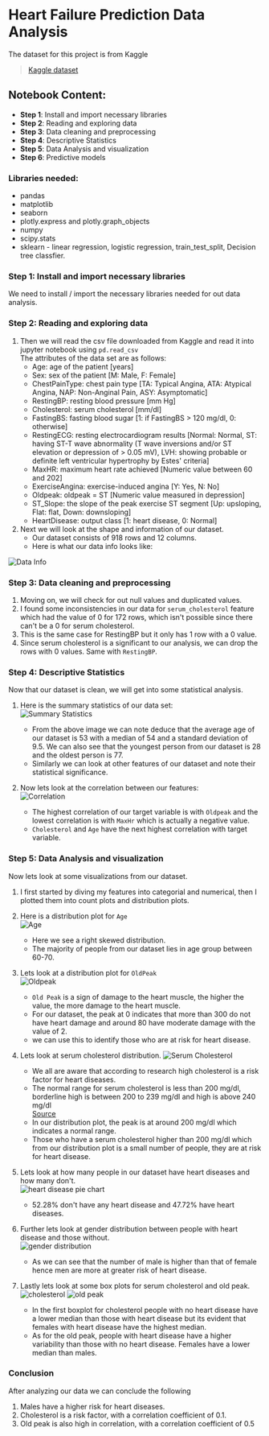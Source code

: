 # Heart Failure Prediction Data Analysis  
The dataset for this project is from Kaggle
> [Kaggle dataset](https://www.kaggle.com/datasets/fedesoriano/heart-failure-prediction)  

## Notebook Content:

- **Step 1**: Install and import necessary libraries
- **Step 2**: Reading and exploring data
- **Step 3**: Data cleaning and preprocessing
- **Step 4**: Descriptive Statistics
- **Step 5**: Data Analysis and visualization
- **Step 6**: Predictive models  

### Libraries needed:
- pandas
- matplotlib
- seaborn
- plotly.express and plotly.graph_objects
- numpy
- scipy.stats
- sklearn - linear regression, logistic regression, train_test_split, Decision tree classfier.  

### Step 1: Install and import necessary libraries  
We need to install / import the necessary libraries needed for out data analysis.

### Step 2: Reading and exploring data  

1. Then we will read the csv file downloaded from Kaggle and read it into jupyter notebook using `pd.read_csv`  
The attributes of the data set are as follows:  
    - Age: age of the patient [years]
    - Sex: sex of the patient [M: Male, F: Female]
    - ChestPainType: chest pain type [TA: Typical Angina, ATA: Atypical Angina, NAP: Non-Anginal Pain, ASY: Asymptomatic]
    - RestingBP: resting blood pressure [mm Hg]
    - Cholesterol: serum cholesterol [mm/dl]
    - FastingBS: fasting blood sugar [1: if FastingBS > 120 mg/dl, 0: otherwise]
    - RestingECG: resting electrocardiogram results [Normal: Normal, ST: having ST-T wave abnormality (T wave inversions and/or ST elevation or depression of > 0.05 mV), LVH: showing probable or definite left ventricular hypertrophy by Estes' criteria]
    - MaxHR: maximum heart rate achieved [Numeric value between 60 and 202]
    - ExerciseAngina: exercise-induced angina [Y: Yes, N: No]
    - Oldpeak: oldpeak = ST [Numeric value measured in depression]
    - ST_Slope: the slope of the peak exercise ST segment [Up: upsloping, Flat: flat, Down: downsloping]
    - HeartDisease: output class [1: heart disease, 0: Normal]  
2. Next we will look at the shape and information of our dataset.
    - Our dataset consists of 918 rows and 12 columns.
    - Here is what our data info looks like:  

![Data Info](./images/Screenshot%202023-09-15%20145049.png)  

### Step 3: Data cleaning and preprocessing  
1. Moving on, we will check for out null values and duplicated values.
2. I found some inconsistencies in our data for `serum_cholesterol` feature which had the value of 0 for 172 rows, which isn't possible since there can't be a 0 for serum cholesterol.
3. This is the same case for RestingBP but it only has 1 row with a 0 value.
4. Since serum cholesterol is a significant to our analysis, we can drop the rows with 0 values. Same with `RestingBP`.

### Step 4: Descriptive Statistics  
Now that our dataset is clean, we will get into some statistical analysis.  

1. Here is the summary statistics of our data set:  
![Summary Statistics](./images/summary_stats.png)  
    - From the above image we can note deduce that the average age of our dataset is 53 with a median of 54 and a standard deviation of 9.5. We can also see that the youngest person from our dataset is 28 and the oldest person is 77. 
    - Similarly we can look at other features of our dataset and note their statistical significance.  

2. Now lets look at the correlation between our features:   
![Correlation](./images/correlation.png)  
    - The highest correlation of our target variable is with `Oldpeak` and the lowest correlation is with `MaxHr` which is actually a negative value.
    - `Cholesterol` and `Age` have the next highest correlation with target variable.  

### Step 5: Data Analysis and visualization  

Now lets look at some visualizations from our dataset.
1. I first started by diving my features into categorial and numerical, then I plotted them into count plots and distribution plots.
2. Here is a distribution plot for `Age`  
![Age](./images/age_distribution.png)  
    - Here we see a right skewed distribution. 
    - The majority of people from our dataset lies in age group between 60-70.  
3. Lets look at a distribution plot for `OldPeak`  
![Oldpeak](./images/old_peak_dist.png)
    - `Old Peak` is a sign of damage to the heart muscle, the higher the value, the more damage to the heart muscle.
    - For our dataset, the peak at 0 indicates that more than 300 do not have heart damage and around 80 have moderate damage with the value of 2.
    - we can use this to identify those who are at risk for heart disease.  
4. Lets look at serum cholesterol distribution.
![Serum Cholesterol](./images/serum_cholesterol_distribution.png)
    - We all are aware that according to research high cholesterol is a risk factor for heart diseases.
    - The normal range for serum cholesterol is less than 200 mg/dl, borderline high is between 200 to 239 mg/dl and high is above 240 mg/dl  
    [Source]("https://www.hopkinsmedicine.org/health/treatment-tests-and-therapies/lipid-panel#:~:text=Here%20are%20the%20ranges%20for,or%20above%20240%20mg%2FdL")  
    - In our distribution plot, the peak is at around 200 mg/dl which indicates a normal range.
    - Those who have a serum cholesterol higher than 200 mg/dl which from our distribution plot is a small number of people, they are at risk for heart disease.  
5. Lets look at how many people in our dataset have heart diseases and how many don't.  
    ![heart disease pie chart](./images/pie_chart.png)  
    - 52.28% don't have any heart disease and 47.72% have heart diseases.  
6. Further lets look at gender distribution between people with heart disease and those without.  
![gender distribution](./images/gender_dist.png)  
    - As we can see that the number of male is higher than that of female hence men are more at greater risk of heart disease.

7. Lastly lets look at some box plots for serum cholesterol and old peak.  
![cholesterol](./images/choles_gender_boxplot.png)
![old peak](./images/old_peak_gender_boxplot.png)

    - In the first boxplot for cholesterol people with no heart disease have a lower median than those with heart disease but its evident that females with heart disease have the highest median.
    - As for the old peak, people with heart disease have a higher variability than those with no heart disease. Females have a lower median than males.  

### Conclusion

After analyzing our data we can conclude the following  
1. Males have a higher risk for heart diseases.  
2. Cholesterol is a risk factor, with a correlation coefficient of 0.1.  
3. Old peak is also high in correlation, with a correlation coefficient of 0.5   